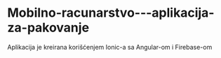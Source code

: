 # Mobilno-racunarstvo---aplikacija-za-pakovanje
Aplikacija je kreirana korišćenjem Ionic-a sa Angular-om i Firebase-om
